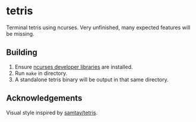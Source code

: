 # tetris
Terminal tetris using ncurses. Very unfinished, many expected features will be missing.

## Building
1. Ensure [ncurses developer libraries](https://ostechnix.com/how-to-install-ncurses-library-in-linux/) are installed.
2. Run `make` in directory.
3. A standalone tetris binary will be output in that same directory.

## Acknowledgements
Visual style inspired by [samtay/tetris](https://github.com/samtay/tetris).
